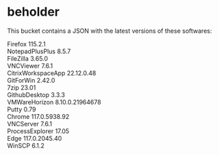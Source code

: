 # beholder
This bucket contains a JSON with the latest versions of these softwares:

Firefox            115.2.1          
NotepadPlusPlus    8.5.7            
FileZilla          3.65.0           
VNCViewer          7.6.1            
CitrixWorkspaceApp 22.12.0.48       
GitForWin          2.42.0           
7zip               23.01            
GithubDesktop      3.3.3            
VMWareHorizon      8.10.0.21964678  
Putty              0.79             
Chrome             117.0.5938.92    
VNCServer          7.6.1            
ProcessExplorer    17.05            
Edge               117.0.2045.40    
WinSCP             6.1.2            



